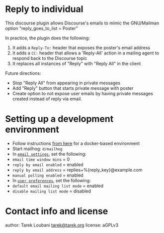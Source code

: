 # Reply to individual

This discourse plugin allows Discourse's emails to mimic the GNU/Mailman 
option "reply_goes_to_list = Poster"

In practice, the plugin does the following:

1. It adds a `Reply-To:` header that exposes the poster's email address
2. It adds a `CC:` header that allows a 'Reply-All' action in a mailing agent
to respond back to the Discourse topic
3. It replaces all instances of "Reply" with "Reply All" in the client

Future directions:
* Stop "Reply All" from appearing in private messages
* Add "Reply" button that starts private message with poster
* Create option to not expose user emails by having private messages created
  instead of reply via email.
  
# Setting up a development environment
* Follow instructions [from here](https://meta.discourse.org/t/beginners-guide-to-install-discourse-for-development-using-docker/102009) for a docker-based environment
* Start mailhog: `d/mailhog`
* In [`email settings`](http://localhost:4200/admin/site_settings/category/email), set the following:
 * `email time window mins` = 0
 * `reply by email enabled` = enabled
 * `reply by email address` = replies+%{reply_key}@example.com
 * `manual polling enabled` = enabled
* In [`user preferences`](http://localhost:4200/admin/site_settings/category/user_preferences), set the following:
 * `default email mailing list mode` = enabled
 * `disable mailing list mode` = disabled

# Contact info and license
author: Tarek Loubani <tarek@tarek.org>
license: aGPLv3


